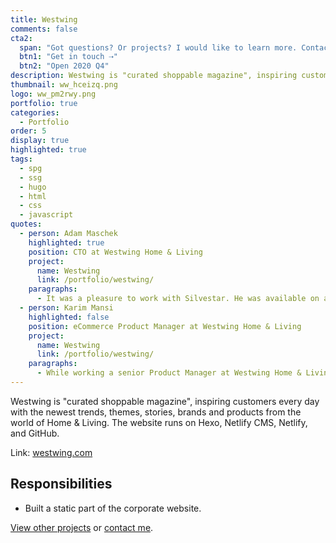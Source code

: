 ```yaml
---
title: Westwing
comments: false
cta2:
  span: "Got questions? Or projects? I would like to learn more. Contact me today!"
  btn1: "Get in touch ⇢"
  btn2: "Open 2020 Q4"
description: Westwing is "curated shoppable magazine", inspiring customers every day with the newest trends, themes, stories, brands and products from the world of Home & Living. The website runs on Hexo, Netlify CMS, Netlify, and GitHub.
thumbnail: ww_hceizq.png
logo: ww_pm2rwy.png
portfolio: true
categories:
  - Portfolio
order: 5
display: true
highlighted: true
tags:
  - spg
  - ssg
  - hugo
  - html
  - css
  - javascript
quotes:
  - person: Adam Maschek
    highlighted: true
    position: CTO at Westwing Home & Living
    project:
      name: Westwing
      link: /portfolio/westwing/
    paragraphs:
      - It was a pleasure to work with Silvestar. He was available on a short notice, he closely collaborated with the PM on the project and delivered it on time with good quality. I would work with him again, and actually we are considering to kick off our next project with him.
  - person: Karim Mansi
    highlighted: false
    position: eCommerce Product Manager at Westwing Home & Living
    project:
      name: Westwing
      link: /portfolio/westwing/
    paragraphs:
      - While working a senior Product Manager at Westwing Home & Living, I had the pleasure to hire Silvestar to build our static corporate website. The project went very smoothly and was delivered on time. Communication with Silvestar was straightforward, clear and reliable. He was also very resourceful and what he didn't know he figured out on his own. I would definitely recommend him for static web solutions and other web front-end projects.
---
```


Westwing is "curated shoppable magazine", inspiring customers every day with the newest trends, themes, stories, brands and products from the world of Home & Living. The website runs on Hexo, Netlify CMS, Netlify, and GitHub.

Link: [westwing.com](//www.westwing.com)

## Responsibilities

- Built a static part of the corporate website.

[View other projects](/portfolio/) or [contact me](/contact/).
